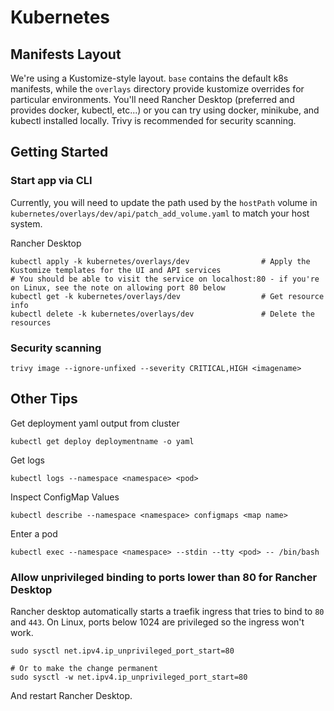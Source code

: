 # Kubernetes

## Manifests Layout

We're using a Kustomize-style layout. `base` contains the default k8s manifests, while the `overlays` directory provide kustomize overrides for particular environments. You'll need Rancher Desktop (preferred and provides docker, kubectl, etc...) or you can try using docker, minikube, and kubectl installed locally. Trivy is recommended for security scanning.

## Getting Started 

### Start app via CLI

Currently, you will need to update the path used by the `hostPath` volume in `kubernetes/overlays/dev/api/patch_add_volume.yaml` to match your host system.

Rancher Desktop
```console
kubectl apply -k kubernetes/overlays/dev                # Apply the Kustomize templates for the UI and API services
# You should be able to visit the service on localhost:80 - if you're on Linux, see the note on allowing port 80 below
kubectl get -k kubernetes/overlays/dev                  # Get resource info
kubectl delete -k kubernetes/overlays/dev               # Delete the resources
```

### Security scanning

```console
trivy image --ignore-unfixed --severity CRITICAL,HIGH <imagename>
```
## Other Tips

Get deployment yaml output from cluster

```console
kubectl get deploy deploymentname -o yaml
```

Get logs
```console
kubectl logs --namespace <namespace> <pod>
```

Inspect ConfigMap Values
```console
kubectl describe --namespace <namespace> configmaps <map name>
```

Enter a pod
```console
kubectl exec --namespace <namespace> --stdin --tty <pod> -- /bin/bash
```
### Allow unprivileged binding to ports lower than 80 for Rancher Desktop

Rancher desktop automatically starts a traefik ingress that tries to bind to `80` and `443`. On Linux, ports below 1024 are privileged so the ingress won't work.

```console
sudo sysctl net.ipv4.ip_unprivileged_port_start=80

# Or to make the change permanent
sudo sysctl -w net.ipv4.ip_unprivileged_port_start=80
```

And restart Rancher Desktop.